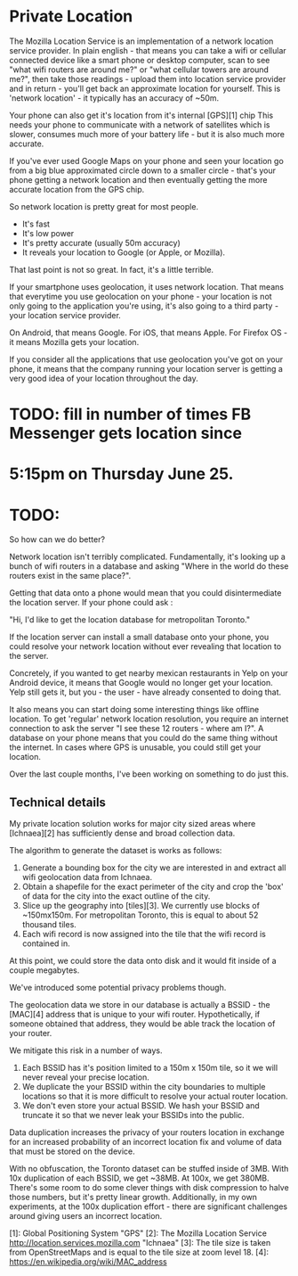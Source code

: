 Private Location
================

The Mozilla Location Service is an implementation of a network
location service provider.  In plain english - that means you can take
a wifi or cellular connected device like a smart phone or desktop
computer, scan to see "what wifi routers are around me?" or "what cellular 
towers are around me?", then take those readings - upload them into
location service provider and in return - you'll get back an
approximate location for yourself.  This is 'network location' - it
typically has an accuracy of ~50m.  

Your phone can also get it's location from it's internal [GPS][1] chip 
This needs your phone to communicate with a network of satellites
which is slower, consumes much more of your battery life - but it is
also much more accurate.

If you've ever used Google Maps on your phone and seen your location
go from a big blue approximated circle down to a smaller circle -
that's your phone getting a network location and then eventually
getting the more accurate location from the GPS chip.

So network location is pretty great for most people.  

* It's fast 
* It's low power
* It's pretty accurate (usually 50m accuracy)
* It reveals your location to Google (or Apple, or Mozilla).

That last point is not so great.  In fact, it's a little terrible.

If your smartphone uses geolocation, it uses network location.  That
means that everytime you use geolocation on your phone - your location
is not only going to the application you're using, it's also going to
a third party - your location service provider.

On Android, that means Google.  For iOS, that means Apple.  For
Firefox OS - it means Mozilla gets your location.

If you consider all the applications that use geolocation you've
got on your phone, it means that the company running your location
server is getting a very good idea of your location throughout the
day.

# TODO: fill in number of times FB Messenger gets location since
# 5:15pm on Thursday June 25.

# TODO: 

So how can we do better?

Network location isn't terribly complicated.  Fundamentally, it's
looking up a bunch of wifi routers in a database and asking "Where in
the world do these routers exist in the same place?".

Getting that data onto a phone would mean that you could
disintermediate the location server.  If your phone could ask :

"Hi, I'd like to get the location database for metropolitan Toronto."

If the location server can install a small database onto your phone,
you could resolve your network location without ever revealing that
location to the server.

Concretely, if you wanted to get nearby mexican restaurants in Yelp on
your Android device, it means that Google would no longer get your
location.  Yelp still gets it, but you - the user - have already
consented to doing that.

It also means you can start doing some interesting things like offline
location.  To get 'regular' network location resolution, you require
an internet connection to ask the server "I see these 12 routers -
where am I?".  A database on your phone means that you could do the
same thing without the internet.  In cases where GPS is unusable, you 
could still get your location.

Over the last couple months, I've been working on something to do
just this.


Technical details
-----------------

My private location solution works for major city sized areas where
[Ichnaea][2] has sufficiently dense and broad collection data.

The algorithm to generate the dataset is works as follows:

1. Generate a bounding box for the city we are interested in and
extract all wifi geolocation data from Ichnaea.
2. Obtain a shapefile for the exact perimeter of the city and crop
 the 'box' of data for the city into the exact outline of the city.
3. Slice up the geography into [tiles][3].  We currently use blocks of
~150mx150m.  For metropolitan Toronto, this is equal to about 52
thousand tiles.
4. Each wifi record is now assigned into the tile that the wifi record
is contained in.

At this point, we could store the data onto disk and it would fit
inside of a couple megabytes.

We've introduced some potential privacy problems though.

The geolocation data we store in our database is actually a BSSID -
the [MAC][4] address that is unique to your wifi router.
Hypothetically, if someone obtained that address, they would be able
track the location of your router.

We mitigate this risk in a number of ways.

1. Each BSSID has it's position limited to a 150m x 150m tile, so it
we will never reveal your precise location.
2. We duplicate the your BSSID within the city boundaries
to multiple locations so that it is more difficult to resolve your
actual router location.
3. We don't even store your actual BSSID. We hash your BSSID and
truncate it so that we never leak your BSSIDs into the public.

Data duplication increases the privacy of your routers location in
exchange for an increased probability of an incorrect location fix and
volume of data that must be stored on the device.

With no obfuscation, the Toronto dataset can be stuffed inside of 3MB.
With 10x duplication of each BSSID, we get ~38MB.  At 100x, we get
380MB.  There's some room to do some clever things with disk
compression to halve those numbers, but it's pretty linear growth.
Additionally, in my own experiments, at the 100x duplication effort -
there are significant challenges around giving users an incorrect
location.


[1]: Global Positioning System "GPS"
[2]: The Mozilla Location Service http://location.services.mozilla.com "Ichnaea"
[3]: The tile size is taken from OpenStreetMaps and is equal to the
tile size at zoom level 18.
[4]: https://en.wikipedia.org/wiki/MAC_address
